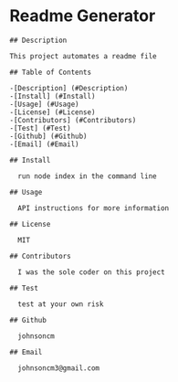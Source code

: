 # **Readme Generator**

      
    ## Description
  
    This project automates a readme file
  
    ## Table of Contents
  
    -[Description] (#Description)
    -[Install] (#Install)
    -[Usage] (#Usage)
    -[License] (#License)
    -[Contributors] (#Contributors)
    -[Test] (#Test)
    -[Github] (#Github)
    -[Email] (#Email)
  
    ## Install
  
      run node index in the command line
  
    ## Usage
    
      API instructions for more information
  
    ## License
  
      MIT
  
    ## Contributors
      
      I was the sole coder on this project
  
    ## Test 
    
      test at your own risk
  
    ## Github
    
      johnsoncm
  
    ## Email
    
      johnsoncm3@gmail.com
  
  
